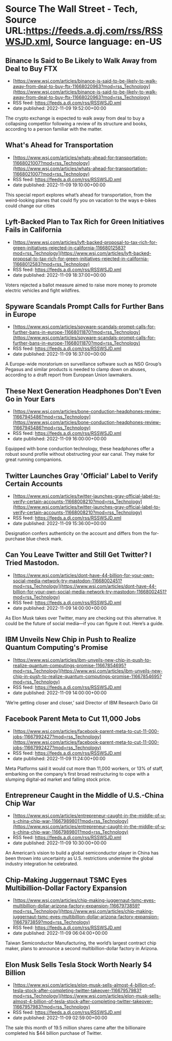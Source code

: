 # Source The Wall Street - Tech, Source URL:https://feeds.a.dj.com/rss/RSSWSJD.xml, Source language: en-US

## Binance Is Said to Be Likely to Walk Away from Deal to Buy FTX
 - [https://www.wsj.com/articles/binance-is-said-to-be-likely-to-walk-away-from-deal-to-buy-ftx-11668020963?mod=rss_Technology](https://www.wsj.com/articles/binance-is-said-to-be-likely-to-walk-away-from-deal-to-buy-ftx-11668020963?mod=rss_Technology)
 - RSS feed: https://feeds.a.dj.com/rss/RSSWSJD.xml
 - date published: 2022-11-09 19:52:00+00:00

The crypto exchange is expected to walk away from deal to buy a collapsing competitor following a review of its structure and books, according to a person familiar with the matter.

## What's Ahead for Transportation
 - [https://www.wsj.com/articles/whats-ahead-for-transportation-11668021007?mod=rss_Technology](https://www.wsj.com/articles/whats-ahead-for-transportation-11668021007?mod=rss_Technology)
 - RSS feed: https://feeds.a.dj.com/rss/RSSWSJD.xml
 - date published: 2022-11-09 19:10:00+00:00

This special report explores what’s ahead for transportation, from the weird-looking planes that could fly you on vacation to the ways e-bikes could change our cities

## Lyft-Backed Plan to Tax Rich for Green Initiatives Fails in California
 - [https://www.wsj.com/articles/lyft-backed-proposal-to-tax-rich-for-green-initiatives-rejected-in-california-11668012583?mod=rss_Technology](https://www.wsj.com/articles/lyft-backed-proposal-to-tax-rich-for-green-initiatives-rejected-in-california-11668012583?mod=rss_Technology)
 - RSS feed: https://feeds.a.dj.com/rss/RSSWSJD.xml
 - date published: 2022-11-09 18:37:00+00:00

Voters rejected a ballot measure aimed to raise more money to promote electric vehicles and fight wildfires.

## Spyware Scandals Prompt Calls for Further Bans in Europe
 - [https://www.wsj.com/articles/spyware-scandals-prompt-calls-for-further-bans-in-europe-11668011870?mod=rss_Technology](https://www.wsj.com/articles/spyware-scandals-prompt-calls-for-further-bans-in-europe-11668011870?mod=rss_Technology)
 - RSS feed: https://feeds.a.dj.com/rss/RSSWSJD.xml
 - date published: 2022-11-09 16:37:00+00:00

A Europe-wide moratorium on surveillance software such as NSO Group’s Pegasus and similar products is needed to clamp down on abuses, according to a draft report from European Union lawmakers.

## These Next Generation Headphones Don't Even Go in Your Ears
 - [https://www.wsj.com/articles/bone-conduction-headphones-review-11667945486?mod=rss_Technology](https://www.wsj.com/articles/bone-conduction-headphones-review-11667945486?mod=rss_Technology)
 - RSS feed: https://feeds.a.dj.com/rss/RSSWSJD.xml
 - date published: 2022-11-09 16:00:00+00:00

Equipped with bone conduction technology, these headphones offer a robust sound profile without obstructing your ear canal. They make for great running companions.

## Twitter Launches Gray 'Official' Label to Verify Certain Accounts
 - [https://www.wsj.com/articles/twitter-launches-gray-official-label-to-verify-certain-accounts-11668008210?mod=rss_Technology](https://www.wsj.com/articles/twitter-launches-gray-official-label-to-verify-certain-accounts-11668008210?mod=rss_Technology)
 - RSS feed: https://feeds.a.dj.com/rss/RSSWSJD.xml
 - date published: 2022-11-09 15:36:00+00:00

Designation confers authenticity on the account and differs from the for-purchase blue check mark.

## Can You Leave Twitter and Still Get Twitter? I Tried Mastodon.
 - [https://www.wsj.com/articles/dont-have-44-billion-for-your-own-social-media-network-try-mastodon-11668002451?mod=rss_Technology](https://www.wsj.com/articles/dont-have-44-billion-for-your-own-social-media-network-try-mastodon-11668002451?mod=rss_Technology)
 - RSS feed: https://feeds.a.dj.com/rss/RSSWSJD.xml
 - date published: 2022-11-09 14:00:00+00:00

As Elon Musk takes over Twitter, many are checking out this alternative. It could be the future of social media—if you can figure it out. Here’s a guide.

## IBM Unveils New Chip in Push to Realize Quantum Computing's Promise
 - [https://www.wsj.com/articles/ibm-unveils-new-chip-in-push-to-realize-quantum-computings-promise-11667854695?mod=rss_Technology](https://www.wsj.com/articles/ibm-unveils-new-chip-in-push-to-realize-quantum-computings-promise-11667854695?mod=rss_Technology)
 - RSS feed: https://feeds.a.dj.com/rss/RSSWSJD.xml
 - date published: 2022-11-09 14:00:00+00:00

‘We’re getting closer and closer,’ said Director of IBM Research Dario Gil

## Facebook Parent Meta to Cut 11,000 Jobs
 - [https://www.wsj.com/articles/facebook-parent-meta-to-cut-11-000-jobs-11667992427?mod=rss_Technology](https://www.wsj.com/articles/facebook-parent-meta-to-cut-11-000-jobs-11667992427?mod=rss_Technology)
 - RSS feed: https://feeds.a.dj.com/rss/RSSWSJD.xml
 - date published: 2022-11-09 11:24:00+00:00

Meta Platforms said it would cut more than 11,000 workers, or 13% of staff, embarking on the company’s first broad restructuring to cope with a slumping digital-ad market and falling stock price.

## Entrepreneur Caught in the Middle of U.S.-China Chip War
 - [https://www.wsj.com/articles/entrepreneur-caught-in-the-middle-of-u-s-china-chip-war-11667989801?mod=rss_Technology](https://www.wsj.com/articles/entrepreneur-caught-in-the-middle-of-u-s-china-chip-war-11667989801?mod=rss_Technology)
 - RSS feed: https://feeds.a.dj.com/rss/RSSWSJD.xml
 - date published: 2022-11-09 10:30:00+00:00

An American’s vision to build a global semiconductor player in China has been thrown into uncertainty as U.S. restrictions undermine the global industry integration he celebrated.

## Chip-Making Juggernaut TSMC Eyes Multibillion-Dollar Factory Expansion
 - [https://www.wsj.com/articles/chip-making-juggernaut-tsmc-eyes-multibillion-dollar-arizona-factory-expansion-11667973859?mod=rss_Technology](https://www.wsj.com/articles/chip-making-juggernaut-tsmc-eyes-multibillion-dollar-arizona-factory-expansion-11667973859?mod=rss_Technology)
 - RSS feed: https://feeds.a.dj.com/rss/RSSWSJD.xml
 - date published: 2022-11-09 06:04:00+00:00

Taiwan Semiconductor Manufacturing, the world’s largest contract chip maker, plans to announce a second multibillion-dollar factory in Arizona.

## Elon Musk Sells Tesla Stock Worth Nearly $4 Billion
 - [https://www.wsj.com/articles/elon-musk-sells-almost-4-billion-of-tesla-stock-after-completing-twitter-takeover-11667957983?mod=rss_Technology](https://www.wsj.com/articles/elon-musk-sells-almost-4-billion-of-tesla-stock-after-completing-twitter-takeover-11667957983?mod=rss_Technology)
 - RSS feed: https://feeds.a.dj.com/rss/RSSWSJD.xml
 - date published: 2022-11-09 02:59:00+00:00

The sale this month of 19.5 million shares came after the billionaire completed his $44 billion purchase of Twitter.
